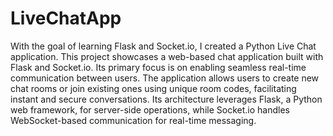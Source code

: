 # LiveChatApp


With the goal of learning Flask and Socket.io, I created a Python Live Chat application. This project showcases a web-based chat application built with Flask and Socket.io. Its primary focus is on enabling seamless real-time communication between users. The application allows users to create new chat rooms or join existing ones using unique room codes, facilitating instant and secure conversations. Its architecture leverages Flask, a Python web framework, for server-side operations, while Socket.io handles WebSocket-based communication for real-time messaging.
